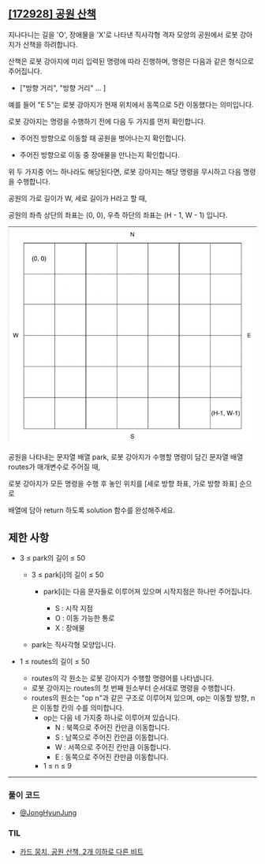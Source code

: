 ## [[172928] 공원 산책](https://school.programmers.co.kr/learn/courses/30/lessons/172928)

지나다니는 길을 'O', 장애물을 'X'로 나타낸 직사각형 격자 모양의 공원에서 로봇 강아지가 산책을 하려합니다. 

산책은 로봇 강아지에 미리 입력된 명령에 따라 진행하며, 명령은 다음과 같은 형식으로 주어집니다.

* ["방향 거리", "방향 거리" … ]

예를 들어 "E 5"는 로봇 강아지가 현재 위치에서 동쪽으로 5칸 이동했다는 의미입니다.

로봇 강아지는 명령을 수행하기 전에 다음 두 가지를 먼저 확인합니다.

* 주어진 방향으로 이동할 때 공원을 벗어나는지 확인합니다.

* 주어진 방향으로 이동 중 장애물을 만나는지 확인합니다.

위 두 가지중 어느 하나라도 해당된다면, 로봇 강아지는 해당 명령을 무시하고 다음 명령을 수행합니다.

공원의 가로 길이가 W, 세로 길이가 H라고 할 때, 

공원의 좌측 상단의 좌표는 (0, 0), 우측 하단의 좌표는 (H - 1, W - 1) 입니다.

![alt text](image.png)

공원을 나타내는 문자열 배열 park, 로봇 강아지가 수행할 명령이 담긴 문자열 배열 routes가 매개변수로 주어질 때, 

로봇 강아지가 모든 명령을 수행 후 놓인 위치를 [세로 방향 좌표, 가로 방향 좌표] 순으로 

배열에 담아 return 하도록 solution 함수를 완성해주세요.

## 제한 사항

* 3 ≤ park의 길이 ≤ 50

    * 3 ≤ park[i]의 길이 ≤ 50

        * park[i]는 다음 문자들로 이루어져 있으며 시작지점은 하나만 주어집니다.

            * S : 시작 지점
            * O : 이동 가능한 통로
            * X : 장애물

    * park는 직사각형 모양입니다.
* 1 ≤ routes의 길이 ≤ 50
    * routes의 각 원소는 로봇 강아지가 수행할 명령어를 나타냅니다.
    * 로봇 강아지는 routes의 첫 번째 원소부터 순서대로 명령을 수행합니다.
    * routes의 원소는 "op n"과 같은 구조로 이루어져 있으며, op는 이동할 방향, n은 이동할 칸의 수를 의미합니다.
        * op는 다음 네 가지중 하나로 이루어져 있습니다.
            * N : 북쪽으로 주어진 칸만큼 이동합니다.
            * S : 남쪽으로 주어진 칸만큼 이동합니다.
            * W : 서쪽으로 주어진 칸만큼 이동합니다.
            * E : 동쪽으로 주어진 칸만큼 이동합니다.
        * 1 ≤ n ≤ 9

***

### 풀이 코드

- [@JongHyunJung](https://github.com/viaunixue/algorithm-study/blob/main/programmers/level-1/172928/jjh.py)

### TIL

* [카드 뭉치, 공원 산책, 2개 이하로 다른 비트](https://almond0115.tistory.com/entry/programmers-카드-뭉치-공원-산책-2개-이하로-다른-비트)
